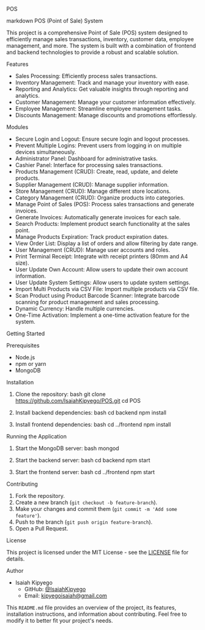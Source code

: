 POS

markdown
POS (Point of Sale) System

This project is a comprehensive Point of Sale (POS) system designed to efficiently manage sales transactions, inventory, customer data, employee management, and more. The system is built with a combination of frontend and backend technologies to provide a robust and scalable solution.

Features

- Sales Processing: Efficiently process sales transactions.
- Inventory Management: Track and manage your inventory with ease.
- Reporting and Analytics: Get valuable insights through reporting and analytics.
- Customer Management: Manage your customer information effectively.
- Employee Management: Streamline employee management tasks.
- Discounts Management: Manage discounts and promotions effortlessly.

Modules

- Secure Login and Logout: Ensure secure login and logout processes.
- Prevent Multiple Logins: Prevent users from logging in on multiple devices simultaneously.
- Administrator Panel: Dashboard for administrative tasks.
- Cashier Panel: Interface for processing sales transactions.
- Products Management (CRUD): Create, read, update, and delete products.
- Supplier Management (CRUD): Manage supplier information.
- Store Management (CRUD): Manage different store locations.
- Category Management (CRUD): Organize products into categories.
- Manage Point of Sales (POS): Process sales transactions and generate invoices.
- Generate Invoices: Automatically generate invoices for each sale.
- Search Products: Implement product search functionality at the sales point.
- Manage Products Expiration: Track product expiration dates.
- View Order List: Display a list of orders and allow filtering by date range.
- User Management (CRUD): Manage user accounts and roles.
- Print Terminal Receipt: Integrate with receipt printers (80mm and A4 size).
- User Update Own Account: Allow users to update their own account information.
- User Update System Settings: Allow users to update system settings.
- Import Multi Products via CSV File: Import multiple products via CSV file.
- Scan Product using Product Barcode Scanner: Integrate barcode scanning for product management and sales processing.
- Dynamic Currency: Handle multiple currencies.
- One-Time Activation: Implement a one-time activation feature for the system.

Getting Started

Prerequisites

- Node.js
- npm or yarn
- MongoDB

Installation

1. Clone the repository:
   bash
   git clone https://github.com/IsaiahKipyego/POS.git
   cd POS
   

2. Install backend dependencies:
   bash
   cd backend
   npm install
   

3. Install frontend dependencies:
   bash
   cd ../frontend
   npm install
   

Running the Application

1. Start the MongoDB server:
   bash
   mongod
   

2. Start the backend server:
   bash
   cd backend
   npm start
   

3. Start the frontend server:
   bash
   cd ../frontend
   npm start
   

Contributing

1. Fork the repository.
2. Create a new branch (`git checkout -b feature-branch`).
3. Make your changes and commit them (`git commit -m 'Add some feature'`).
4. Push to the branch (`git push origin feature-branch`).
5. Open a Pull Request.

License

This project is licensed under the MIT License - see the [LICENSE](LICENSE) file for details.

Author

- Isaiah Kipyego
  - GitHub: [@IsaiahKipyego](https://github.com/IsaiahKipyego)
  - Email: [kipyegoisaiah@gmail.com](mailto:kipyegoisaiah@gmail.com)


This `README.md` file provides an overview of the project, its features, installation instructions, and information about contributing. Feel free to modify it to better fit your project's needs.
